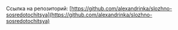 Ссылка на репозиторий: [https://github.com/alexandrinka/slozhno-sosredotochitsya](https://github.com/alexandrinka/slozhno-sosredotochitsya)
